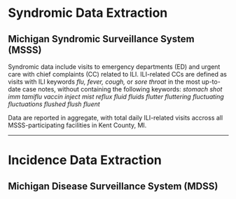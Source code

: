 # Syndromic Data Extraction
## Michigan Syndromic Surveillance System (MSSS)

Syndromic data include visits to emergency departments (ED) and urgent care with chief complaints (CC) related to ILI. ILI-related CCs are defined as visits with ILI keywords *flu, fever, cough,* or *sore throat* in the most up-to-date case notes, without containing the following keywords: *stomach shot imm tamiflu vaccin inject mist reflux fluid fluids flutter fluttering fluctuating fluctuations flushed flush fluent*

Data are reported in aggregate, with total daily ILI-related visits accross all MSSS-participating facilities in Kent County, MI. 

---

# Incidence Data Extraction
## Michigan Disease Surveillance System (MDSS)

